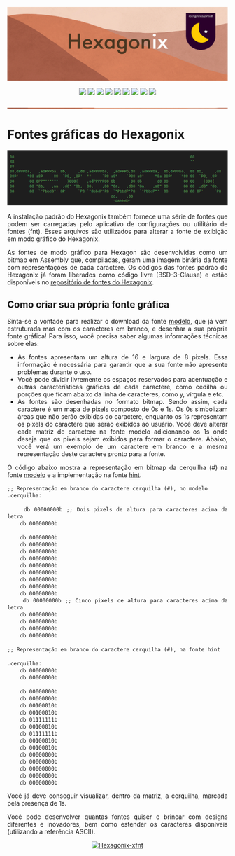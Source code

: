 <p align="center">
<img src="https://github.com/hexagonix/Doc/blob/main/Img/banner.png">
</p>

<div align="center">

![](https://img.shields.io/github/license/hexagonix/xfnt.svg)
![](https://img.shields.io/github/stars/hexagonix/xfnt.svg)
![](https://img.shields.io/github/issues/hexagonix/xfnt.svg)
![](https://img.shields.io/github/issues-closed/hexagonix/xfnt.svg)
![](https://img.shields.io/github/issues-pr/hexagonix/xfnt.svg)
![](https://img.shields.io/github/issues-pr-closed/hexagonix/xfnt.svg)
![](https://img.shields.io/github/downloads/hexagonix/xfnt/total.svg)
![](https://img.shields.io/github/release/hexagonix/xfnt.svg)
[![](https://img.shields.io/twitter/follow/hexagonixOS.svg?style=social&label=Follow%20%40HexagonixOS)](https://twitter.com/hexagonixOS)

</div>

<!-- Vai funcionar como <hr> -->

<img src="https://github.com/hexagonix/Doc/blob/main/Img/hr.png" width="100%" height="2px" />

# Fontes gráficas do Hexagonix

<div align="center">

<img src="https://github.com/hexagonix/Doc/blob/main/Img/HexagonixSourceHeader.png">

</div>

<div align="justify">

A instalação padrão do Hexagonix também fornece uma série de fontes que podem ser carregadas pelo aplicativo de configurações ou utilitário de fontes (fnt). Esses arquivos são utilizados para alterar a fonte de exibição em modo gráfico do Hexagonix.

As fontes de modo gráfico para Hexagon são desenvolvidas como um bitmap em Assembly que, compiladas, geram uma imagem binária da fonte com representações de cada caractere. Os códigos das fontes padrão do Hexagonix já foram liberados como código livre (BSD-3-Clause) e estão disponíveis no [repositório de fontes do Hexagonix](https://github.com/hexagonix/xfnt).

</div>

## Como criar sua própria fonte gráfica

<div align="justify">

Sinta-se a vontade para realizar o download da fonte [modelo](https://github.com/hexagonix/xfnt/blob/main/modelo.asm), que já vem estruturada mas com os caracteres em branco, e desenhar a sua própria fonte gráfica! Para isso, você precisa saber algumas informações técnicas sobre elas:

* As fontes apresentam um altura de 16 e largura de 8 pixels. Essa informação é necessária para garantir que a sua fonte não apresente problemas durante o uso.
* Você pode dividir livremente os espaços reservados para acentuação e outras características gráficas de cada caractere, como cedilha ou porções que ficam abaixo da linha de caracteres, como y, vírgula e etc.
* As fontes são desenhadas no formato bitmap. Sendo assim, cada caractere é um mapa de pixels composto de 0s e 1s. Os 0s simbolizam áreas que não serão exibidas do caractere, enquanto os 1s representam os pixels do caractere que serão exibidos ao usuário. Você deve alterar cada matriz de caractere na fonte modelo adicionando os 1s onde deseja que os pixels sejam exibidos para formar o caractere. Abaixo, você verá um exemplo de um caractere em branco e a mesma representação deste caractere pronto para a fonte.

O código abaixo mostra a representação em bitmap da cerquilha (#) na fonte [modelo](https://github.com/hexagonix/xfnt/blob/main/modelo.asm) e a implementação na fonte [hint](https://github.com/hexagonix/xfnt/blob/main/hint.asm).

```assembly
;; Representação em branco do caractere cerquilha (#), no modelo 
.cerquilha: 

	db 00000000b ;; Dois pixels de altura para caracteres acima da letra
	db 00000000b
	
	db 00000000b
	db 00000000b
	db 00000000b
	db 00000000b
	db 00000000b
	db 00000000b
	db 00000000b
	db 00000000b
	db 00000000b
	db 00000000b ;; Cinco pixels de altura para caracteres acima da letra
	db 00000000b
	db 00000000b
	db 00000000b
	db 00000000b

;; Representação em branco do caractere cerquilha (#), na fonte hint 

.cerquilha: 
	db 00000000b
	db 00000000b
	
	db 00000000b
	db 00000000b
	db 00100010b
	db 00100010b
	db 01111111b
	db 00100010b
	db 01111111b
	db 00100010b
	db 00100010b
	db 00000000b
	db 00000000b
	db 00000000b
	db 00000000b
	db 00000000b
```

Você já deve conseguir visualizar, dentro da matriz, a cerquilha, marcada pela presença de 1s.

Você pode desenvolver quantas fontes quiser e brincar com designs diferentes e inovadores, bem como estender os caracteres disponíveis (utilizando a referência ASCII).

</div>

<div align="center">
   
[![Hexagonix-xfnt](https://github-readme-stats.vercel.app/api/pin/?username=Hexagonix&repo=xfnt&theme=dark)](https://github.com/hexagonix/xfnt)

</div>
